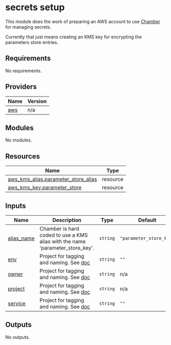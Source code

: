 # secrets setup

This module does the work of preparing an AWS account to use [Chamber](https://github.com/segmentio/chamber) for managing secrets.

Currently that just means creating an KMS key for encrypting the parameters store entries.


<!-- START -->
## Requirements

No requirements.

## Providers

| Name | Version |
|------|---------|
| <a name="provider_aws"></a> [aws](#provider\_aws) | n/a |

## Modules

No modules.

## Resources

| Name | Type |
|------|------|
| [aws_kms_alias.parameter_store_alias](https://registry.terraform.io/providers/hashicorp/aws/latest/docs/resources/kms_alias) | resource |
| [aws_kms_key.parameter_store](https://registry.terraform.io/providers/hashicorp/aws/latest/docs/resources/kms_key) | resource |

## Inputs

| Name | Description | Type | Default | Required |
|------|-------------|------|---------|:--------:|
| <a name="input_alias_name"></a> [alias\_name](#input\_alias\_name) | Chamber is hard coded to use a KMS alias with the name 'parameter\_store\_key'. | `string` | `"parameter_store_key"` | no |
| <a name="input_env"></a> [env](#input\_env) | Project for tagging and naming. See [doc](../README.md#consistent-tagging) | `string` | `""` | no |
| <a name="input_owner"></a> [owner](#input\_owner) | Project for tagging and naming. See [doc](../README.md#consistent-tagging) | `string` | n/a | yes |
| <a name="input_project"></a> [project](#input\_project) | Project for tagging and naming. See [doc](../README.md#consistent-tagging) | `string` | n/a | yes |
| <a name="input_service"></a> [service](#input\_service) | Project for tagging and naming. See [doc](../README.md#consistent-tagging) | `string` | `""` | no |

## Outputs

No outputs.
<!-- END -->
